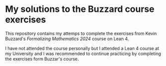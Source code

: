 # My solutions to the Buzzard course exercises

This repository contains my attemps to complete the exercises from Kevin Buzzard's _Formalizing Mathematics 2024_ course on Lean 4.

I have not attended the course personally but I attended a Lean 4 course at my University and I was recommended to continue practicing by completing the exercises form Buzzar's course.
